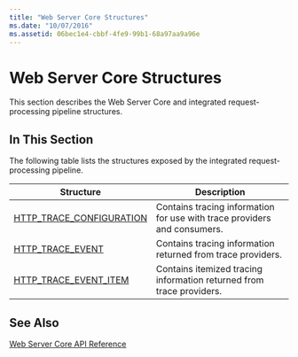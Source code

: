 ```yaml
---
title: "Web Server Core Structures"
ms.date: "10/07/2016"
ms.assetid: 06bec1e4-cbbf-4fe9-99b1-68a97aa9a96e
---
```

# Web Server Core Structures
This section describes the Web Server Core and integrated request-processing pipeline structures.  
  
## In This Section  
 The following table lists the structures exposed by the integrated request-processing pipeline.  
  
|Structure|Description|  
|---------------|-----------------|  
|[HTTP_TRACE_CONFIGURATION](../../web-development-reference\native-code-api-reference/http-trace-configuration-structure.md)|Contains tracing information for use with trace providers and consumers.|  
|[HTTP_TRACE_EVENT](../../web-development-reference\native-code-api-reference/http-trace-event-structure.md)|Contains tracing information returned from trace providers.|  
|[HTTP_TRACE_EVENT_ITEM](../../web-development-reference\native-code-api-reference/http-trace-event-item-structure.md)|Contains itemized tracing information returned from trace providers.|  
  
## See Also  
 [Web Server Core API Reference](../../web-development-reference\native-code-api-reference/web-server-core-api-reference.md)